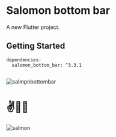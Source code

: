 # Salomon bottom bar

A new Flutter project.

## Getting Started


```
dependencies:
  salomon_bottom_bar: ^3.3.1
  
```


![salmpnbottombar](https://user-images.githubusercontent.com/86792533/182866085-99baecf5-9554-4ac9-9db7-8a97fef52f35.png)


# ✌🤞🧐

![salmon](https://user-images.githubusercontent.com/86792533/182866291-9503515f-4aa9-468d-9c95-a3da630018b8.png)
